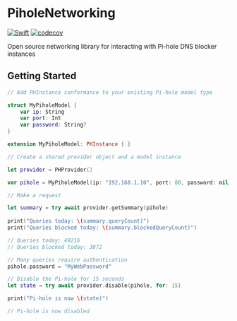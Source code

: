 # PiholeNetworking
[![Swift](https://github.com/riley-williams/PiholeNetworking/actions/workflows/swift.yml/badge.svg)](https://github.com/riley-williams/PiholeNetworking/actions/workflows/swift.yml) [![codecov](https://codecov.io/gh/riley-williams/PiholeNetworking/branch/main/graph/badge.svg?token=F04LYNUK5V)](https://codecov.io/gh/riley-williams/PiholeNetworking)

Open source networking library for interacting with Pi-hole DNS blocker instances

## Getting Started

``` swift
// Add PHInstance conformance to your existing Pi-hole model type

struct MyPiholeModel {
    var ip: String
    var port: Int
    var password: String?
}

extension MyPiholeModel: PHInstance { }
```
``` swift
// Create a shared provider object and a model instance

let provider = PHProvider()

var pihole = MyPiholeModel(ip: "192.168.1.10", port: 80, password: nil)
```
``` swift
// Make a request

let summary = try await provider.getSummary(pihole)
    
print("Queries today: \(summary.queryCount)")
print("Queries blocked today: \(summary.blockedQueryCount)")

// Queries today: 49216
// Queries blocked today: 3872
```

``` swift
// Many queries require authentication
pihole.password = "MyWebPassword"

// Disable the Pi-hole for 15 seconds
let state = try await provider.disable(pihole, for: 15)

print("Pi-hole is now \(state)")

// Pi-hole is now disabled
```

